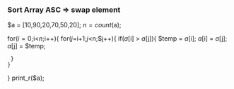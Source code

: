 ### Sort Array ASC => swap element

$a = [10,90,20,70,50,20];
$n = count($a);

for($i=0;$i<$n;$i++){
    for($j=$i+1;$j<$n;$j++){
     if($a[$i] > $a[$j]){
         $temp = $a[$i];
         $a[$i] = $a[$j];
         $a[$j] = $temp;
         
     }
    }
}
print_r($a);
